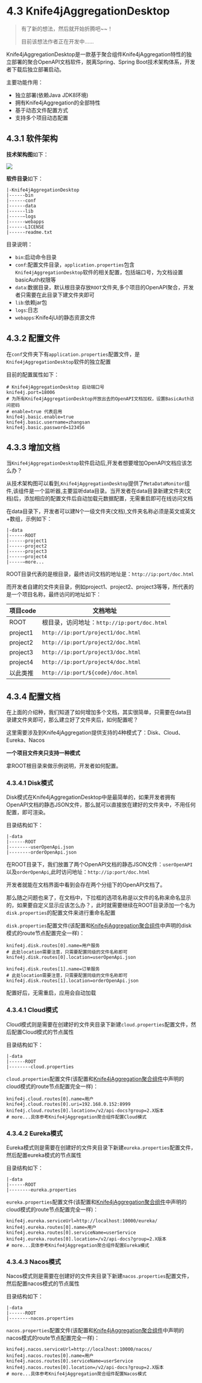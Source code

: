 # 4.3 Knife4jAggregationDesktop

> 有了新的想法，然后就开始折腾吧~~！
>
> 目前该想法作者正在开发中......


Knife4jAggregationDesktop是一款基于聚合组件Knife4jAggregation特性的独立部署的聚合OpenAPI文档软件，脱离Spring、Spring Boot技术架构体系，开发者下载后独立部署启动。

主要功能作用：

- 独立部署(依赖Java JDK8环境)
- 拥有Knife4jAggregation的全部特性
- 基于动态文件配置方式
- 支持多个项目动态配置


## 4.3.1 软件架构

**技术架构图**如下：

![](/knife4j/assert/aggregation/Knife4jAggregationDesktop.png)

**软件目录**如下：

```shell script
|-Knife4jAggregationDesktop
|------bin 
|------conf
|------data
|------lib
|-----—logs
|------webapps
|------LICENSE
|------readme.txt
```

目录说明：
- `bin`:启动命令目录
- `conf`:配置文件目录，`application.properties`包含`Knife4jAggregationDesktop`软件的相关配置，包括端口号，为文档设置basicAuth权限等
- `data`:数据目录，默认根目录存放`ROOT`文件夹,多个项目的OpenAPI聚合，开发者只需要在此目录下建文件夹即可
- `lib`:依赖jar包
- `logs`:日志
- `webapps`:Knife4jUi的静态资源文件


## 4.3.2 配置文件

在`conf`文件夹下有`application.properties`配置文件，是`Knife4jAggregationDesktop`软件的独立配置

目前的配置属性如下：
```properties
# Knife4jAggregationDesktop 启动端口号
knife4j.port=18006
# 为所有Knife4jAggregationDesktop开放出去的OpenAPI文档加权，设置BasicAuth访问密码
# enable=true 代表启用
knife4j.basic.enable=true
knife4j.basic.username=zhangsan
knife4j.basic.password=123456

```

## 4.3.3 增加文档

当`Knife4jAggregationDesktop`软件启动后,开发者想要增加OpenAPI文档应该怎么办？

从技术架构图可以看到,`Knife4jAggregationDesktop`提供了`MetaDataMonitor`组件,该组件是一个监听器,主要监听data目录。当开发者在data目录新建文件夹(文档)后，添加相应的配置文件后自动加载元数据配置，无需重启即可在线访问文档

在data目录下，开发者可以建N个一级文件夹(文档),文件夹名称必须是英文或英文+数组，示例如下：

```shell script
|-data
|------ROOT  
|------project1
|------project2
|------project3
|-----—project4
|-----—more...
```

ROOT目录代表的是根目录，最终访问文档的地址是：`http://ip:port/doc.html`

而开发者自建的文件夹目录，例如project1、project2、project3等等，所代表的是一个项目名称，最终访问的地址如下：

|项目code|文档地址|
|----|----|
|ROOT|根目录，访问地址：`http://ip:port/doc.html`|
|project1|`http://ip:port/project1/doc.html`|
|project2|`http://ip:port/project2/doc.html`|
|project3|`http://ip:port/project3/doc.html`|
|project4|`http://ip:port/project4/doc.html`|
|以此类推|`http://ip:port/${code}/doc.html`|

## 4.3.4 配置文档

在上面的介绍种，我们知道了如何增加多个文档，其实很简单，只需要在data目录建文件夹即可，那么建立好了文件夹后，如何配置呢？

这里需要涉及到Knife4jAggregation提供支持的4种模式了：Disk、Cloud、Eureka、Nacos

**一个项目文件夹只支持一种模式**

拿ROOT根目录来做示例说明，开发者如何配置。

### 4.3.4.1 Disk模式

Disk模式在Knife4jAggregationDesktop中是最简单的，如果开发者拥有OpenAPI文档的静态JSON文件，那么就可以直接放在建好的文件夹中，不用任何配置，即可渲染。

目录结构如下：

```shell script
|-data
|------ROOT  
|--------userOpenApi.json
|--------orderOpenApi.json

```

在ROOT目录下，我们放置了两个OpenAPI文档的静态JSON文件：`userOpenAPI`以及`orderOpenApi`,此时访问地址：`http://ip:port/doc.html`

开发者就能在文档界面中看到会存在两个分组下的OpenAPI文档了。

那么随之问题也来了，在文档中，下拉框的选项名称是以文件的名称来命名显示的，如果要自定义显示应该怎么办？，此时就需要继续在ROOT目录添加一个名为`disk.properties`的配置文件来进行重命名配置

`disk.properties`配置文件(该配置和[Knife4jAggregation聚合组件](knife4jAggregation.md)中声明的disk模式的route节点配置完全一样)：
```properties
knife4j.disk.routes[0].name=用户服务
# 此处location需要注意，只需要配置同级的文件名称即可
knife4j.disk.routes[0].location=userOpenApi.json

knife4j.disk.routes[1].name=订单服务
# 此处location需要注意，只需要配置同级的文件名称即可
knife4j.disk.routes[1].location=orderOpenApi.json

```
配置好后，无需重启，应用会自动加载

### 4.3.4.1 Cloud模式

Cloud模式则是需要在创建好的文件夹目录下新建`cloud.properties`配置文件，然后配置Cloud模式的节点属性

目录结构如下：

```shell script
|-data
|------ROOT  
|--------cloud.properties
```
`cloud.properties`配置文件(该配置和[Knife4jAggregation聚合组件](knife4jAggregation.md)中声明的cloud模式的route节点配置完全一样)：

```properties
knife4j.cloud.routes[0].name=用户
knife4j.cloud.routes[0].uri=192.168.0.152:8999
knife4j.cloud.routes[0].location=/v2/api-docs?group=2.X版本
# more...具体参考Knife4jAggregation聚合组件配置Cloud模式

```

### 4.3.4.2 Eureka模式

Eureka模式则是需要在创建好的文件夹目录下新建`eureka.properties`配置文件，然后配置eureka模式的节点属性

目录结构如下：

```shell script
|-data
|------ROOT  
|--------eureka.properties
```
`eureka.properties`配置文件(该配置和[Knife4jAggregation聚合组件](knife4jAggregation.md)中声明的cloud模式的route节点配置完全一样)：

```properties
knife4j.eureka.serviceUrl=http://localhost:10000/eureka/
knife4j.eureka.routes[0].name=用户
knife4j.eureka.routes[0].serviceName=userService
knife4j.eureka.routes[0].location=/v2/api-docs?group=2.X版本
# more...具体参考Knife4jAggregation聚合组件配置Eureka模式
```

### 4.3.4.3 Nacos模式

Nacos模式则是需要在创建好的文件夹目录下新建`nacos.properties`配置文件，然后配置nacos模式的节点属性

目录结构如下：

```shell script
|-data
|------ROOT  
|--------nacos.properties
```
`nacos.properties`配置文件(该配置和[Knife4jAggregation聚合组件](knife4jAggregation.md)中声明的nacos模式的route节点配置完全一样)：

```properties
knife4j.nacos.serviceUrl=http://localhost:10000/nacos/
knife4j.nacos.routes[0].name=用户
knife4j.nacos.routes[0].serviceName=userService
knife4j.nacos.routes[0].location=/v2/api-docs?group=2.X版本
# more...具体参考Knife4jAggregation聚合组件配置Nacos模式
```